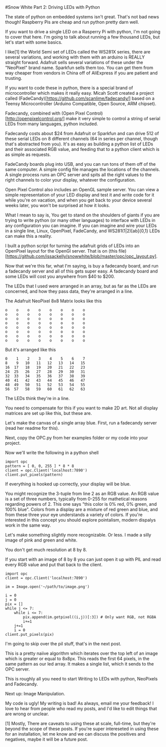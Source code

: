 #Snow White Part 2: Driving LEDs with Python

The state of python on embedded systems isn't great. That's not bad news though!
Raspberry Pis are cheap and run python pretty darn well.

If you want to drive a single LED on a Rasperry Pi with python, I'm not going to cover that here.
I'm going to talk about running a few thousand LEDs, but let's start with some basics.

I like[1] the World Semi set of LEDs called the WS281X series, there are several variations, and working
with them with an arduino is REALLY straight forward. Adafruit sells several variations of these under the "NeoPixel" brand name. Sparkfun sells them too. You can get them from way cheaper from vendors in China off of AliExpress if you are patient and trusting.

If you want to code these in python, there is a special brand of microcontroller which makes it really easy.
Micah Scott created a project called (FadeCandy)[https://github.com/scanlime/fadecandy/] based on a Teensy Microcontroller (Arduino Compatible, Open Source, ARM chipset).

Fadecandy, combined with (Open Pixel Control)[http://openpixelcontrol.org/] make it very simple to control a string of serial LEDs from many languages, python included.

Fadecandy costs about $24 from Adafruit or Sparkfun and can drive 512 of these serial LEDs on 8 different channels (64 in series per channel, though that's abstracted from you). It's as easy as building a python list of LEDs and their associated RGB value, and feeding that to a python client which is as simple as requests.

FadeCandy boards plug into USB, and you can run tons of them off of the same computer. A simple config file manages the locations of the channels. A single process runs an OPC server and spits all the right values to the right channels to color your display, whatever the configuration.

Open Pixel Control also includes an OpenGL sample server. You can view a simple representation of your LED display and test it and write code for it while you're on vacation, and when you get back to your device several weeks later, you won't be surprised at how it looks.

What I mean to say is, You get to stand on the shoulders of giants if you are trying to write python (or many other languages) to interface with LEDs in any configuration you can imagine. If you can imagine and wire your LEDs in a single line, Linux, OpenPixel, FadeCandy, and WS281(1|2)[ab]{0,1} LEDs can make this a reality.

I built a python script for turning the adafruit grids of LEDs into an OpenPixel layout for the OpenGl server. That is on (this file)[https://github.com/issackelly/snowwhite/blob/master/opc/opc_layout.py].

Now that we're this far, what I'm saying, is buy a fadecandy board, and run a fadecandy server and all of this gets super easy. A fadecandy board and some LEDs will cost you anywhere from $40 to $200.

The LEDs that I used were arranged in an array, but as far as the LEDs are concerned, and how they pass data, they're arranged in a line.

The Adafruit NeoPixel 8x8 Matrix looks like this

    o    o    o    o    o    o    o    o
    o    o    o    o    o    o    o    o
    o    o    o    o    o    o    o    o
    o    o    o    o    o    o    o    o
    o    o    o    o    o    o    o    o
    o    o    o    o    o    o    o    o
    o    o    o    o    o    o    o    o
    o    o    o    o    o    o    o    o

But it's arranged like this


    0    1    2    3    4    5    6    7
    8    9   10   11   12   13   14   15
    16  17   18   19   20   21   22   23
    24  25   26   27   28   29   30   31
    32  33   34   35   36   37   38   39
    40  41   42   43   44   45   46   47
    48  49   50   51   52   53   54   55
    56  57   58   59   60   61   62   63

The LEDs think they're in a line.

You need to compensate for this if you want to make 2D art. Not all display matrices are set up like this, but these are.


Let's make the canvas of a single array blue. First, run a fadecandy server (read her readme for this).

Next, copy the OPC.py from her examples folder or my code into your project.

Now we'll write the following in a python shell

    import opc
    pattern = [ 0, 0, 255 ] * 8 * 8
    client = opc.Client('localhost:7890')
    client.put_pixels(pattern)

If everything is hooked up correctly, your display will be blue.

You might recognize the 3-tuple from line 2 as an RGB value. An RGB value is a set of three numbers, typically from 0-255 for mathetical reasons regarding powers of 2. This one says "this color is 0% red, 0% green, and 100% blue". Colors from a display are a mixture of red green and blue, and from these three your eye understands a variety of colors. If you're interested in this concept you should explore pointalism, modern dispalys work in the same way.

Let's make something slightly more recognizable. Or less. I made a silly image of pink and green and white.

You don't get much resolution at 8 by 8.

If you start with an image of 8 by 8 you can just open it up with PIL and read every RGB value and put that back to the client.

    import opc
    client = opc.Client('localhost:7890')

    im = Image.open('~/path/to/image.png')

    i = 0
    j = 0
    pix = []
    while j <= 7:
        while i <= 7:
            pix.append(im.getpixel((i,j))[:3]) # Only want RGB, not RGBA
            i+=1
        j+=1
        i = 0
    client.put_pixels(pix)

I'm going to skip over the pil stuff, that's in the next post.

This is a pretty naiive algorithm which iterates over the top left of an image which is greater or equal to 8x8px. This reads the first 64 pixels, in the same pattern as our led array. It makes a single list, which it sends to the OPC server.

This is roughly all you need to start Writing to LEDs with python, NeoPixels and Fadecandy.


Next up: Image Manipulation.


My code is ugly! My writing is bad! As always, email me your feedback! I love to hear from people who read my posts, and I'd like to edit things that are wrong or unclear.


[1] Mostly, There are caveats to using these at scale, full-time, but they're beyond
the scope of these posts. If you're super intereseted in using these for an installation,
let me know and we can discuss the positives and negatives, maybe it will be a future post.
